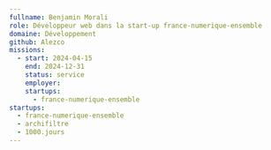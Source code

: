 ```yaml
---
fullname: Benjamin Morali
role: Développeur web dans la start-up france-numerique-ensemble
domaine: Développement
github: Alezco
missions:
  - start: 2024-04-15
    end: 2024-12-31
    status: service
    employer: 
    startups:
      - france-numerique-ensemble
startups:
  - france-numerique-ensemble
  - archifiltre
  - 1000.jours
---
```

